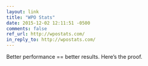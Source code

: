 ```yaml
---
layout: link
title: "WPO Stats"
date: 2015-12-02 12:11:51 -0500
comments: false
ref_url: http://wpostats.com/
in_reply_to: http://wpostats.com/
---
```


Better performance == better results. Here’s the proof.